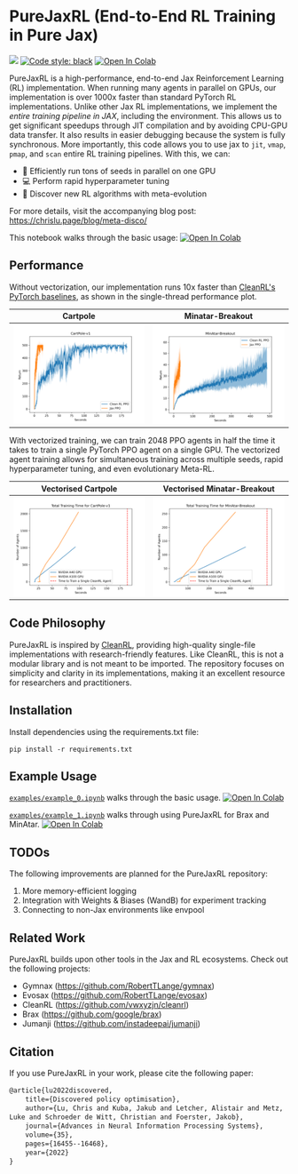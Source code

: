 # PureJaxRL (End-to-End RL Training in Pure Jax)

[<img src="https://img.shields.io/badge/license-Apache2.0-blue.svg">](https://github.com/luchris429/purejaxrl/LICENSE)
[![Code style: black](https://img.shields.io/badge/code%20style-black-000000.svg)](https://github.com/psf/black)
[![Open In Colab](https://colab.research.google.com/assets/colab-badge.svg)](https://colab.research.google.com/github/luchris429/purejaxrl/blob/main/examples/example_0.ipynb)

PureJaxRL is a high-performance, end-to-end Jax Reinforcement Learning (RL) implementation. When running many agents in parallel on GPUs, our implementation is over 1000x faster than standard PyTorch RL implementations. Unlike other Jax RL implementations, we implement the *entire training pipeline in JAX*, including the environment. This allows us to get significant speedups through JIT compilation and by avoiding CPU-GPU data transfer. It also results in easier debugging because the system is fully synchronous. More importantly, this code allows you to use jax to `jit`, `vmap`, `pmap`, and `scan` entire RL training pipelines. With this, we can:

- 🏃 Efficiently run tons of seeds in parallel on one GPU
- 💻 Perform rapid hyperparameter tuning
- 🦎 Discover new RL algorithms with meta-evolution

For more details, visit the accompanying blog post: https://chrislu.page/blog/meta-disco/

This notebook walks through the basic usage: [![Open In Colab](https://colab.research.google.com/assets/colab-badge.svg)](https://colab.research.google.com/github/luchris429/purejaxrl/blob/main/examples/example_0.ipynb)

## Performance

Without vectorization, our implementation runs 10x faster than [CleanRL's PyTorch baselines](https://github.com/vwxyzjn/cleanrl/blob/master/cleanrl/ppo.py), as shown in the single-thread performance plot.

Cartpole                   |  Minatar-Breakout
:-------------------------:|:-------------------------:
![](docs/cartpole_plot_seconds.png)  |  ![](docs/minatar_plot_seconds.png)


With vectorized training, we can train 2048 PPO agents in half the time it takes to train a single PyTorch PPO agent on a single GPU. The vectorized agent training allows for simultaneous training across multiple seeds, rapid hyperparameter tuning, and even evolutionary Meta-RL. 

Vectorised Cartpole        |  Vectorised Minatar-Breakout
:-------------------------:|:-------------------------:
![](docs/cartpole_plot_parallel.png)  |  ![](docs/minatar_plot_parallel.png)


## Code Philosophy

PureJaxRL is inspired by [CleanRL](https://github.com/vwxyzjn/cleanrl), providing high-quality single-file implementations with research-friendly features. Like CleanRL, this is not a modular library and is not meant to be imported. The repository focuses on simplicity and clarity in its implementations, making it an excellent resource for researchers and practitioners.

## Installation

Install dependencies using the requirements.txt file:

```
pip install -r requirements.txt
```

## Example Usage

[`examples/example_0.ipynb`](https://github.com/luchris429/purejaxrl/blob/main/examples/example_0.ipynb) walks through the basic usage. [![Open In Colab](https://colab.research.google.com/assets/colab-badge.svg)](https://colab.research.google.com/github/luchris429/purejaxrl/blob/main/examples/example_0.ipynb)

[`examples/example_1.ipynb`](https://github.com/luchris429/purejaxrl/blob/main/examples/example_1.ipynb) walks through using PureJaxRL for Brax and MinAtar. [![Open In Colab](https://colab.research.google.com/assets/colab-badge.svg)](https://colab.research.google.com/github/luchris429/purejaxrl/blob/main/examples/example_1.ipynb)

## TODOs

The following improvements are planned for the PureJaxRL repository:

1. More memory-efficient logging
2. Integration with Weights & Biases (WandB) for experiment tracking
3. Connecting to non-Jax environments like envpool

## Related Work

PureJaxRL builds upon other tools in the Jax and RL ecosystems. Check out the following projects:

- Gymnax (https://github.com/RobertTLange/gymnax)
- Evosax (https://github.com/RobertTLange/evosax)
- CleanRL (https://github.com/vwxyzjn/cleanrl)
- Brax (https://github.com/google/brax)
- Jumanji (https://github.com/instadeepai/jumanji)

## Citation

If you use PureJaxRL in your work, please cite the following paper:

```
@article{lu2022discovered,
    title={Discovered policy optimisation},
    author={Lu, Chris and Kuba, Jakub and Letcher, Alistair and Metz, Luke and Schroeder de Witt, Christian and Foerster, Jakob},
    journal={Advances in Neural Information Processing Systems},
    volume={35},
    pages={16455--16468},
    year={2022}
}
```